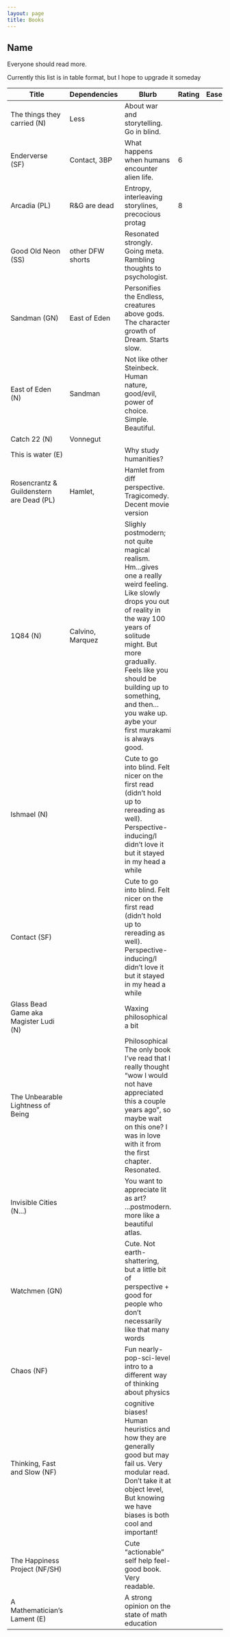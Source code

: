```yaml
---
layout: page
title: Books
---
```


## Name
Everyone should read more.

Currently this list is in table format, but I hope to upgrade it someday

| Title                       | Dependencies    | Blurb                                                | Rating | Ease |
|-----------------------------|-----------------|------------------------------------------------------|--------|------|
| The things they carried (N) | Less            | About war and storytelling. Go in blind.             |        |      |
| Enderverse (SF)             | Contact, 3BP    | What happens when humans encounter alien life.       |   6    |      |
| Arcadia (PL)                | R&G are dead    | Entropy, interleaving storylines, precocious protag  | 8      |      |    
| Good Old Neon (SS)          | other DFW shorts  | Resonated strongly. Going meta. Rambling thoughts to psychologist.| | |
| Sandman (GN)                | East of Eden    |Personifies the Endless, creatures above gods. The character growth of Dream. Starts slow.| | |
| East of Eden (N)            | Sandman         | Not like other Steinbeck. Human nature, good/evil, power of choice. Simple. Beautiful.| | |
| Catch 22 (N)                | Vonnegut        |   | | | 
| This is water (E)           |                 | Why study humanities?                                |         |    | 
| Rosencrantz & Guildenstern are Dead (PL) | Hamlet, | Hamlet from diff perspective. Tragicomedy. Decent movie version || |
| 1Q84 (N)                    | Calvino, Marquez | Slighly postmodern; not quite magical realism. Hm...gives one a really weird feeling. Like slowly drops you out of reality in the way 100 years of solitude might. But more gradually. Feels like you should be building up to something, and then… you wake up. aybe your first murakami is always good.  |  |  | 
| Ishmael (N)                 |   | Cute to go into blind. Felt nicer on the first read (didn’t hold up to rereading as well). Perspective-inducing/I didn’t love it but it stayed in my head a while  |  |  |
| Contact (SF)                |   | Cute to go into blind. Felt nicer on the first read (didn’t hold up to rereading as well). Perspective-inducing/I didn’t love it but it stayed in my head a while  |  |  |
|Glass Bead Game aka Magister Ludi (N) |    |  Waxing philosophical a bit
|The Unbearable Lightness of Being |    | Philosophical The only book I’ve read that I really thought “wow I would not have appreciated this a couple years ago”, so maybe wait on this one? I was in love with it from the first chapter. Resonated.   |  |  |
| Invisible Cities (N...)   |     | You want to appreciate lit as art? ...postmodern. more like a beautiful atlas.  |  |  |
| Watchmen (GN)             |     | Cute. Not earth-shattering, but a little bit of perspective + good for people who don’t necessarily like that many words  |  |  |
| Chaos (NF)  |   | Fun nearly-pop-sci-level intro to a different way of thinking about physics |   |  |
| Thinking, Fast and Slow (NF) |   | cognitive biases! Human heuristics and how they are generally good but may fail us. Very modular read. Don’t take it at object level, But knowing we have biases is both cool and important!  |    |  |
| The Happiness Project (NF/SH) |   |   Cute “actionable” self help feel-good book. Very readable.   |  |  |
| A Mathematician’s Lament (E)  |    | A strong opinion on the state of math education  |  |  |
